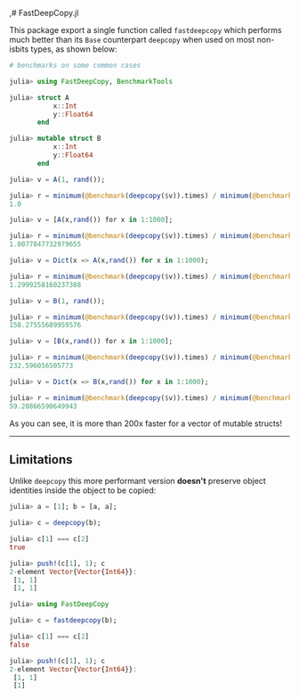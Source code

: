 ,# FastDeepCopy.jl

This package export a single function called `fastdeepcopy` which performs much better than its `Base` counterpart `deepcopy` when used on most non-isbits types, as shown below:

```julia
# benchmarks on some common cases

julia> using FastDeepCopy, BenchmarkTools

julia> struct A
           x::Int
           y::Float64
       end

julia> mutable struct B
           x::Int
           y::Float64
       end

julia> v = A(1, rand());

julia> r = minimum(@benchmark(deepcopy($v)).times) / minimum(@benchmark(fastdeepcopy($v)).times)
1.0

julia> v = [A(x,rand()) for x in 1:1000];

julia> r = minimum(@benchmark(deepcopy($v)).times) / minimum(@benchmark(fastdeepcopy($v)).times)
1.0077847732979655

julia> v = Dict(x => A(x,rand()) for x in 1:1000);

julia> r = minimum(@benchmark(deepcopy($v)).times) / minimum(@benchmark(fastdeepcopy($v)).times)
1.2999258160237388

julia> v = B(1, rand());

julia> r = minimum(@benchmark(deepcopy($v)).times) / minimum(@benchmark(fastdeepcopy($v)).times)
158.27555689959576

julia> v = [B(x,rand()) for x in 1:1000];

julia> r = minimum(@benchmark(deepcopy($v)).times) / minimum(@benchmark(fastdeepcopy($v)).times)
232.596056505773

julia> v = Dict(x => B(x,rand()) for x in 1:1000);

julia> r = minimum(@benchmark(deepcopy($v)).times) / minimum(@benchmark(fastdeepcopy($v)).times)
59.20866590649943
```

As you can see, it is more than 200x faster for a vector of mutable structs!

---

## Limitations

Unlike `deepcopy` this more performant version **doesn't** preserve object identities inside the object to be copied:

```julia
julia> a = [1]; b = [a, a];

julia> c = deepcopy(b);

julia> c[1] === c[2]
true

julia> push!(c[1], 1); c
2-element Vector{Vector{Int64}}:
 [1, 1]
 [1, 1]

julia> using FastDeepCopy

julia> c = fastdeepcopy(b);

julia> c[1] === c[2]
false

julia> push!(c[1], 1); c
2-element Vector{Vector{Int64}}:
 [1, 1]
 [1]
```
